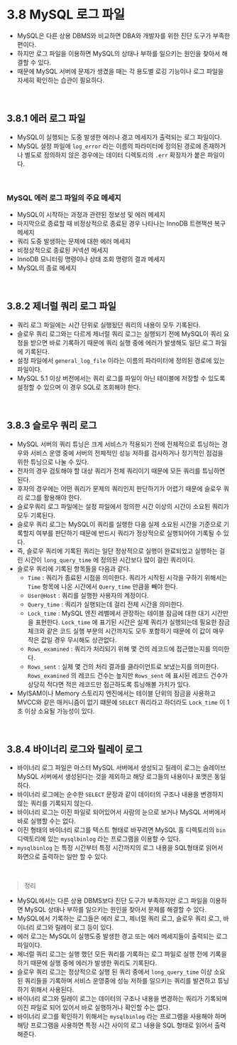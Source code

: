 # 3.8 MySQL 로그 파일

- MySQL은 다른 상용 DBMS와 비교하면 DBA와 개발자를 위한 진단 도구가 부족한 편이다.
- 하지만 로그 파일을 이용하면 MySQL의 상태나 부하를 일으키는 원인을 찾아서 해결할 수 있다.
- 때문에 MySQL 서버에 문제가 생겼을 때는 각 용도별 로깅 기능이나 로그 파일을 자세히 확인하는 습관이 필요하다.

<br>

## 3.8.1 에러 로그 파일

- MySQL이 실행되는 도중 발생한 에러나 경고 메세지가 출력되는 로그 파일이다.
- MySQL 설정 파일에 `log_error` 라는 이름의 파라미터에 정의된 경로에 존재하거나 별도로 정의하지 않은 경우에는 데이터 디렉토리의 `.err` 확장자가 붙은 파일이다.

<br>

### MySQL 에러 로그 파일의 주요 메세지

- MySQL이 시작하는 과정과 관련된 정보성 및 에러 메세지
- 마지막으로 종료할 때 비정상적으로 종료된 경우 나타나는 InnoDB 트랜잭션 복구 메세지
- 쿼리 도중 발생하는 문제에 대한 에러 메세지
- 비정상적으로 종료된 커넥션 메세지
- InnoDB 모니터링 명령이나 상태 조회 명령의 결과 메세지
- MySQL의 종료 메세지

<br>

## 3.8.2 제너럴 쿼리 로그 파일

- 쿼리 로그 파일에는 시간 단위로 실행됬던 쿼리의 내용이 모두 기록된다.
- 슬로우 쿼리 로그와는 다르게 제너럴 쿼리 로그는 실행되기 전에 MySQL이 쿼리 요청을 받으면 바로 기록하기 때문에 쿼리 실행 중에 에러가 발생해도 일단 로그 파일에 기록된다.
- 설정 파일에서 `general_log_file` 이라는 이름의 파라미터에 정의된 경로에 있는 파일이다.
- MySQL 5.1 이상 버전에서는 쿼리 로그를 파일이 아닌 테이블에 저장할 수 있도록 설정할 수 있으며 이 경우 SQL로 조회해야 한다.

<br>

## 3.8.3 슬로우 쿼리 로그

- MySQL 서버의 쿼리 튜닝은 크게 서비스가 적용되기 전에 전체적으로 튜닝하는 경우와 서비스 운영 중에 서버의 전체적인 성능 저하를 검사하거나 정기적인 점검을 위한 튜닝으로 나눌 수 있다.
- 전자의 경우 검토해야 할 대상 쿼리가 전체 쿼리이기 때문에 모든 쿼리를 튜닝하면 된다.
- 후자의 경우에는 어떤 쿼리가 문제의 쿼리인지 판단하기가 어렵기 때문에 슬로우 쿼리 로그를 활용해야 한다.
- 슬로우쿼리 로그 파일에는 설정 파일에서 정의한 시간 이상의 시간이 소요된 쿼리가 모두 기록된다.
- 슬로우 쿼리 로그는 MySQL이 쿼리를 실행한 다음 실제 소요된 시간을 기준으로 기록할지 여부를 판단하기 때문에 반드시 쿼리가 정상적으로 실행되어야 기록될 수 있다.
- 즉, 슬로우 쿼리에 기록된 쿼리는 일단 정상적으로 실행이 완료되었고 실행하는 걸린 시간이 `long_query_time` 에 정의된 시간보다 많이 걸린 쿼리이다.
- 슬로우 쿼리에 기록된 항목들을 다음과 같다.
    - `Time` : 쿼리가 종료된 시점을 의미한다. 쿼리가 시작된 시각을 구하기 위해서는 `Time` 항목에 나온 시간에서 `Query_time` 만큼을 빼야 한다.
    - `User@Host` : 쿼리를 실행한 사용자의 계정이다.
    - `Query_time` : 쿼리가 실행되는데 걸리 전체 시간을 의미한다.
    - `Lock_time` : MySQL 엔진 레벨에서 관장하는 테이블 잠금에 대한 대기 시간만을 표현한다. `Lock_time` 에 표기된 시간은 실제 쿼리가 실행되는데 필요한 잠금 체크와 같은 코드 실행 부분의 시간까지도 모두 포함하기 때문에 이 값이 매우 작은 값일 경우 무시해도 상관없다.
    - `Rows_examined` : 쿼리가 처리되기 위해 몇 건의 레코드에 접근했는지를 의미한다.
    - `Rows_sent` : 실제 몇 건의 처리 결과를 클라이언트로 보냈는지를 의미한다. `Rows_examined` 의 레코드 건수는 높지만 `Rows_sent` 에 표시된 레코드 건수가 상당히 적다면 적은 레코드만 접근하도록 튜닝해볼 가치가 있다.
- MyISAM이나 Memory 스토리지 엔진에서는 테이블 단위의 잠금을 사용하고 MVCC와 같은 매커니즘이 없기 떄문에 `SELECT` 쿼리라고 하더라도 `Lock_time` 이 1초 이상 소요될 가능성이 있다.

<br>

## 3.8.4 바이너리 로그와 릴레이 로그

- 바이너리 로그 파일은 마스터 MySQL 서버에서 생성되고 릴레이 로그는 슬레이브 MySQL 서버에서 생성된다는 것을 제외하고 해당 로그들의 내용이나 포맷은 동일하다.
- 바이너리 로그에는 순수한 `SELECT` 문장과 같이 데이터의 구조나 내용을 변경하지 않는 쿼리를 기록되지 않는다.
- 바이너리 로그는 이진 파일로 되어있어서 사람의 눈으로 보거나 MySQL 서버에서 바로 실행할 수는 없다.
- 이진 형태의 바이너리 로그를 텍스트 형태로 바꾸려면 MySQL 홈 디렉토리의 `bin` 디렉토리에 있는 `mysqlbinlog` 라는 프로그램을 이용할 수 있다.
- `mysqlbinlog` 는 특정 시간부터 특정 시간까지의 로그 내용을 SQL형태로 읽어서 화면으로 출력하는 일만 할 수 있다.

<br>

> 정리

- MySQL에서는 다른 상용 DBMS보다 진단 도구가 부족하지만 로그 파일을 이용하면 MySQL 상태나 부하를 일으키는 원인을 찾아서 문제를 해결할 수 있다.
- MySQL에서 기록하는 로그들은 에러 로그, 제너럴 쿼리 로그, 슬로우 쿼리 로그, 바이너리 로그와 릴레이 로그 등이 있다.
- 에러 로그는 MySQL이 실행도중 발생한 경고 또는 에러 메세지들이 출력되는 로그 파일이다.
- 제너럴 쿼리 로그는 실행 했던 모든 쿼리를 기록하는 로그 파일로 실행 전에 기록을 하기 때문에 실행 중에 에러가 발생한 쿼리도 기록된다.
- 슬로우 쿼리 로그는 정상적으로 실행 된 쿼리 중에서 `long_query_time` 이상 소요된 쿼리들을 기록하며 서비스 운영중에 성능 저하를 일으키는 쿼리를 발견하고 튜닝하기 위해서 사용된다.
- 바이너리 로그와 릴레이 로그는 데이터의 구조나 내용을 변경하는 쿼리가 기록되며 이진 파일로 되어 있어서 바로 실행하거나 확인할 수는 없다.
- 바이너리 로그를 확인하기 위해서는 `mysqlbinlog` 라는 프로그램을 사용해야 하며 해당 프로그램을 사용하면 특정 시간 사이의 로그 내용을 SQL 형태로 읽어서 출력해준다.
